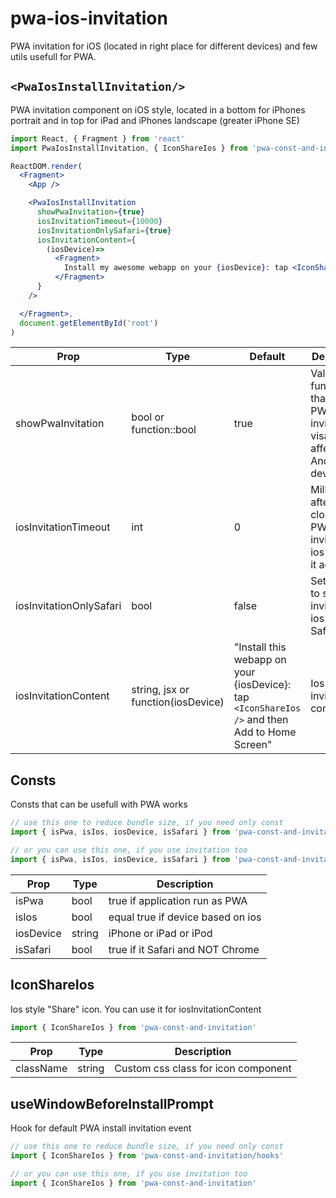 # pwa-ios-invitation

PWA invitation for iOS (located in right place for different devices) and few utils usefull for PWA.

## `<PwaIosInstallInvitation/>`

PWA invitation component on iOS style, located in a bottom for iPhones portrait and in top for iPad and iPhones landscape (greater iPhone SE)

```jsx
import React, { Fragment } from 'react'
import PwaIosInstallInvitation, { IconShareIos } from 'pwa-const-and-invitation'

ReactDOM.render(
  <Fragment>
    <App />

    <PwaIosInstallInvitation
      showPwaInvitation={true}
      iosInvitationTimeout={10000}
      iosInvitationOnlySafari={true}
      iosInvitationContent={
        (iosDevice)=>
          <Fragment>
            Install my awesome webapp on your {iosDevice}: tap <IconShareIos /> and then Add to Home Screen
          </Fragment>
      }
    />

  </Fragment>,
  document.getElementById('root')
)
```

| Prop                    | Type                               | Default                                                                                       | Description                                                                          |
| ----------------------- | ---------------------------------- | --------------------------------------------------------------------------------------------- | ------------------------------------------------------------------------------------ |
| showPwaInvitation       | bool or function::bool             | true                                                                                          | Value or function that set PWA invitation visablity. It's affect Android devices too |
| iosInvitationTimeout    | int                                | 0                                                                                             | Milliseconds after last closing PWA invitation on ios to show it again               |
| iosInvitationOnlySafari | bool                               | false                                                                                         | Set to true to show invitation on ios only in Safari                                 |
| iosInvitationContent    | string, jsx or function(iosDevice) | "Install this webapp on your {iosDevice}: tap `<IconShareIos />` and then Add to Home Screen" | Ios invitation content                                                               |


## Consts

Consts that can be usefull with PWA works

```jsx
// use this one to reduce bundle size, if you need only const
import { isPwa, isIos, iosDevice, isSafari } from 'pwa-const-and-invitation/const' 

// or you can use this one, if you use invitation too
import { isPwa, isIos, iosDevice, isSafari } from 'pwa-const-and-invitation'
```

| Prop      | Type   | Description                       |
| --------- | ------ | --------------------------------- |
| isPwa     | bool   | true if application run as PWA    |
| isIos     | bool   | equal true if device based on ios |
| iosDevice | string | iPhone or iPad or iPod            |
| isSafari  | bool   | true if it Safari and NOT Chrome  |



## IconShareIos

Ios style "Share" icon. You can use it for iosInvitationContent

```jsx
import { IconShareIos } from 'pwa-const-and-invitation'
```

| Prop      | Type   | Description                         |
| --------- | ------ | ----------------------------------- |
| className | string | Custom css class for icon component |



## useWindowBeforeInstallPrompt

Hook for default PWA install invitation event


```jsx
// use this one to reduce bundle size, if you need only const
import { IconShareIos } from 'pwa-const-and-invitation/hooks'

// or you can use this one, if you use invitation too
import { IconShareIos } from 'pwa-const-and-invitation'
```
